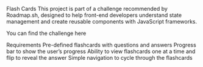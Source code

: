 Flash Cards
This project is part of a challenge recommended by Roadmap.sh, designed to help front-end developers understand state management and create reusable components with JavaScript frameworks.

You can find the challenge here

Requirements
 Pre-defined flashcards with questions and answers
 Progress bar to show the user’s progress
 Ability to view flashcards one at a time and flip to reveal the answer
 Simple navigation to cycle through the flashcards
